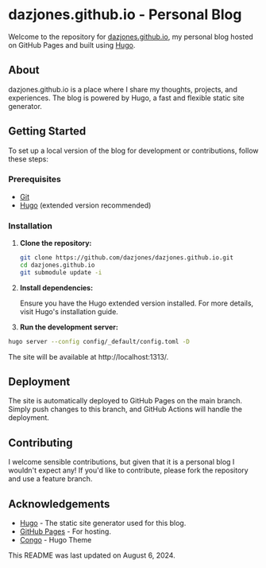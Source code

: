 # dazjones.github.io - Personal Blog

Welcome to the repository for [dazjones.github.io](https://dazjones.github.io), my personal blog hosted on GitHub Pages and built using [Hugo](https://gohugo.io/).

## About

dazjones.github.io is a place where I share my thoughts, projects, and experiences. The blog is powered by Hugo, a fast and flexible static site generator.

## Getting Started

To set up a local version of the blog for development or contributions, follow these steps:

### Prerequisites

- [Git](https://git-scm.com/)
- [Hugo](https://gohugo.io/getting-started/installing/) (extended version recommended)

### Installation

1. **Clone the repository:**
   ```sh
   git clone https://github.com/dazjones/dazjones.github.io.git
   cd dazjones.github.io
   git submodule update -i
   ```
2. **Install dependencies:**

    Ensure you have the Hugo extended version installed. For more details, visit Hugo's installation guide.

3. **Run the development server:**
```sh
hugo server --config config/_default/config.toml -D
```
The site will be available at http://localhost:1313/.

## Deployment
The site is automatically deployed to GitHub Pages on the main branch. Simply push changes to this branch, and GitHub Actions will handle the deployment.

## Contributing

I welcome sensible contributions, but given that it is a personal blog I wouldn't expect any! If you'd like to contribute, please fork the repository and use a feature branch.

## Acknowledgements

- [Hugo](https://gohugo.io/getting-started/installing/) - The static site generator used for this blog.
- [GitHub Pages](https://pages.github.com) - For hosting.
- [Congo](https://github.com/jpanther/congo) - Hugo Theme

This README was last updated on August 6, 2024.
